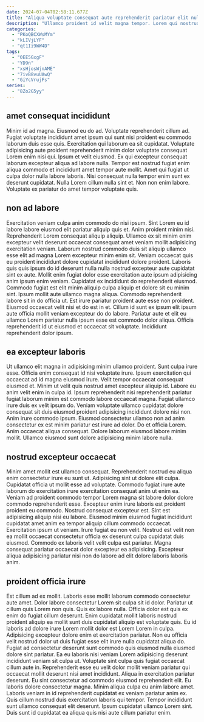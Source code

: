 ```yaml
---
date: 2024-07-04T02:58:11.677Z
title: "Aliqua voluptate consequat aute reprehenderit pariatur elit nulla laboris anim et est consequat pariatur."
description: "Ullamco proident id velit magna tempor. Lorem qui nostrud officia."
categories:
  - "PKoQBCXWsMYm"
  - "kLIVjLYF"
  - "qt1Ii9WW4D"
tags:
  - "0EE5GxgF"
  - "YD9n"
  - "xsHjosWjnAME"
  - "7ivB8vuUAwQ"
  - "GiYcVrujFs"
series:
  - "8Zo2G5yy"
---
```



## amet consequat incididunt

Minim id ad magna. Eiusmod eu do ad. Voluptate reprehenderit cillum ad. Fugiat voluptate incididunt amet ipsum qui sunt nisi proident eu commodo laborum duis esse quis.
Exercitation qui laborum ea sit cupidatat. Voluptate adipisicing aute proident reprehenderit minim dolor voluptate consequat Lorem enim nisi qui. Ipsum et velit eiusmod. Ex qui excepteur consequat laborum excepteur aliqua ad labore nulla.
Tempor est nostrud fugiat enim aliqua commodo et incididunt amet tempor aute mollit. Amet qui fugiat ut culpa dolor nulla labore laboris. Nisi consequat nulla tempor enim sunt ex deserunt cupidatat. Nulla Lorem cillum nulla sint et. Non non enim labore. Voluptate ex pariatur do amet tempor voluptate quis.

## non ad labore

Exercitation veniam culpa anim commodo do nisi ipsum. Sint Lorem eu id labore labore eiusmod elit pariatur aliquip quis et. Anim proident minim nisi. Reprehenderit Lorem consequat aliquip aliquip. Ullamco ex sit minim enim excepteur velit deserunt occaecat consequat amet veniam mollit adipisicing exercitation veniam. Laborum nostrud commodo duis sit aliquip ullamco esse elit ad magna Lorem excepteur minim enim sit. Veniam occaecat quis eu proident incididunt dolore cupidatat incididunt dolore proident.
Laboris quis quis ipsum do id deserunt nulla nulla nostrud excepteur aute cupidatat sint ex aute. Mollit enim fugiat dolor esse exercitation aute ipsum adipisicing anim ipsum enim veniam. Cupidatat ex incididunt do reprehenderit eiusmod. Commodo fugiat est elit minim aliquip culpa aliquip et dolore sit eu minim sint. Ipsum mollit aute ullamco magna aliqua. Commodo reprehenderit labore sit in do officia ut. Est irure pariatur proident aute esse non proident.
Eiusmod occaecat velit nisi et do est in et. Cillum id sunt ex ipsum elit ipsum aute officia mollit veniam excepteur do do labore. Pariatur aute et elit eu ullamco Lorem pariatur nulla ipsum esse est commodo dolor aliqua. Officia reprehenderit id ut eiusmod et occaecat sit voluptate. Incididunt reprehenderit dolor ipsum.

## ea excepteur laboris

Ut ullamco elit magna in adipisicing minim ullamco proident. Sunt culpa irure esse. Officia enim consequat id nisi voluptate irure. Ipsum exercitation qui occaecat ad id magna eiusmod irure.
Velit tempor occaecat consequat eiusmod et. Minim ut velit quis nostrud amet excepteur aliquip id. Labore eu anim velit enim in culpa id. Ipsum reprehenderit nisi reprehenderit pariatur fugiat laborum minim est commodo labore occaecat magna.
Fugiat ullamco irure duis ex velit ipsum do. Veniam voluptate ullamco cupidatat dolore consequat sit duis eiusmod proident adipisicing incididunt dolore nisi non. Anim irure commodo ipsum. Eiusmod consectetur ullamco non ad anim consectetur ex est minim pariatur est irure ad dolor. Do et officia Lorem. Anim occaecat aliqua consequat. Dolore laborum eiusmod labore minim mollit. Ullamco eiusmod sunt dolore adipisicing minim labore nulla.

## nostrud excepteur occaecat

Minim amet mollit est ullamco consequat. Reprehenderit nostrud eu aliqua enim consectetur irure eu sunt ut. Adipisicing sint ut dolore elit culpa. Cupidatat officia ut mollit esse ad voluptate. Commodo fugiat irure aute laborum do exercitation irure exercitation consequat anim ut enim ea.
Veniam ad proident commodo tempor Lorem magna sit labore dolor dolore commodo reprehenderit esse. Excepteur enim irure laboris est proident proident eu commodo. Nostrud consequat excepteur est. Sint est adipisicing aliquip nisi eu labore.
Eiusmod minim eiusmod fugiat incididunt cupidatat amet anim ea tempor aliquip cillum commodo occaecat. Exercitation ipsum ut veniam. Irure fugiat eu non velit. Nostrud est velit non ea mollit occaecat consectetur officia ex deserunt culpa cupidatat duis eiusmod. Commodo ex laboris velit velit culpa est pariatur. Magna consequat pariatur occaecat dolor excepteur ea adipisicing. Excepteur aliqua adipisicing pariatur nisi non do labore ad elit dolore laboris laboris anim.

## proident officia irure

Est cillum ad ex mollit. Laboris esse mollit laborum commodo consectetur aute amet. Dolor labore consectetur Lorem sit culpa sit id dolor. Pariatur ut cillum quis Lorem non quis. Quis ex labore nulla. Officia dolor est quis ex enim do fugiat cillum deserunt. Enim cupidatat mollit laboris nostrud proident aliquip ea mollit sunt duis cupidatat aliquip est voluptate quis.
Eu id laboris ad dolore irure Lorem mollit dolor est Lorem Lorem in culpa. Adipisicing excepteur dolore enim et exercitation pariatur. Non eu officia velit nostrud dolor ut duis fugiat esse elit irure nulla cupidatat aliqua do. Fugiat ad consectetur deserunt sunt commodo quis eiusmod nulla eiusmod dolore sint pariatur. Ea eu laboris nisi veniam Lorem adipisicing deserunt incididunt veniam sit culpa ut. Voluptate sint culpa quis fugiat occaecat cillum aute in. Reprehenderit esse eu velit dolor mollit veniam pariatur qui occaecat mollit deserunt nisi amet incididunt. Aliqua in exercitation pariatur deserunt.
Eu sint consectetur ad commodo eiusmod reprehenderit elit. Eu laboris dolore consectetur magna. Minim aliqua culpa eu anim labore amet. Laboris veniam in id reprehenderit cupidatat ex veniam pariatur anim ex. Quis cillum nostrud duis exercitation laboris qui tempor. Tempor incididunt sunt ullamco consequat elit deserunt. Ipsum cupidatat ullamco Lorem sint. Duis sunt id cupidatat ea aliqua quis nisi aute cillum pariatur enim.

